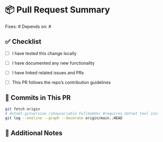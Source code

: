 
# 📦 Pull Request Summary

<!-- Describe the purpose of this PR. What problem does it solve? Why is it needed? -->
<!-- e.g. This pull request promotes the latest tested changes from `develop` into `main`. -->

Fixes: #<issue number>
Depends on: #<other PRs>


## ✅ Checklist

- [ ] I have tested this change locally
- [ ] I have documented any new functionality
- [ ] I have linked related issues and PRs
- [ ] This PR follows the repo’s contribution guidelines


## 📜 Commits in This PR

<!-- to list all commits included in this PR **locally**: -->

```bash
git fetch origin
# dotnet-gitversion /showvariable FullSemVer #requires dotnet tool install -g GitVersion.Tool
git log --oneline --graph --decorate origin/main..HEAD
```

<!-- Replace `main` if you're targeting another base branch (e.g., `develop`)
git log --oneline --graph --decorate origin/develop..HEAD -->


## 💬 Additional Notes

<!-- Optional: screenshots, logs, known issues, etc. -->